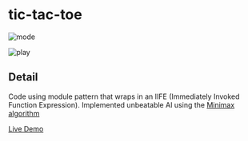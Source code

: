 # tic-tac-toe

![mode](../assets/mode.png?raw=true)

![play](../assets/play.png?raw=true)

## Detail

Code using module pattern that wraps in an IIFE (Immediately Invoked Function Expression). Implemented unbeatable AI using the [Minimax algorithm](https://en.wikipedia.org/wiki/Minimax)

[Live Demo](https://hasferrr.github.io/tic-tac-toe/)
